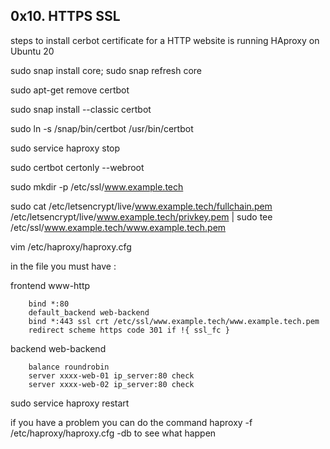 ## 0x10. HTTPS SSL
steps to install cerbot certificate for a HTTP website is running HAproxy on Ubuntu 20

sudo snap install core; sudo snap refresh core

sudo apt-get remove certbot

sudo snap install --classic certbot

sudo ln -s /snap/bin/certbot /usr/bin/certbot

sudo service haproxy stop

sudo certbot certonly --webroot

sudo mkdir -p /etc/ssl/www.example.tech

sudo cat /etc/letsencrypt/live/www.example.tech/fullchain.pem /etc/letsencrypt/live/www.example.tech/privkey.pem | sudo tee /etc/ssl/www.example.tech/www.example.tech.pem

vim /etc/haproxy/haproxy.cfg

in the file you must have :

frontend www-http

        bind *:80
        default_backend web-backend
        bind *:443 ssl crt /etc/ssl/www.example.tech/www.example.tech.pem
        redirect scheme https code 301 if !{ ssl_fc }
backend web-backend

        balance roundrobin
        server xxxx-web-01 ip_server:80 check
        server xxxx-web-02 ip_server:80 check

sudo service haproxy restart

if you have a problem you can do the command haproxy -f /etc/haproxy/haproxy.cfg -db to see what happen

